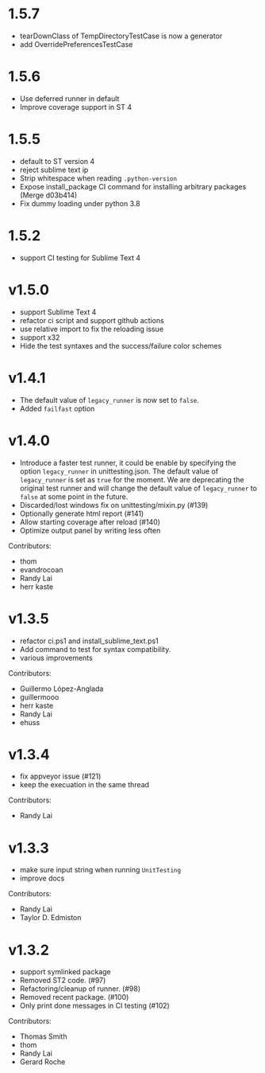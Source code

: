 # 1.5.7

  - tearDownClass of TempDirectoryTestCase is now a generator
  - add OverridePreferencesTestCase

# 1.5.6
   - Use deferred runner in default
   - Improve coverage support in ST 4

# 1.5.5
   - default to ST version 4
   - reject sublime text ip
   - Strip whitespace when reading `.python-version`
   - Expose install_package CI command for installing arbitrary packages (Merge d03b414)
   - Fix dummy loading under python 3.8

# 1.5.2
   - support CI testing for Sublime Text 4

# v1.5.0
   - support Sublime Text 4
   - refactor ci script and support github actions
   - use relative import to fix the reloading issue
   - support x32
   - Hide the test syntaxes and the success/failure color schemes

# v1.4.1

   - The default value of `legacy_runner` is now set to `false`.
   - Added `failfast` option

# v1.4.0

   - Introduce a faster test runner, it could be enable by specifying the
     option `legacy_runner` in unittesting.json. The default value of
     `legacy_runner` is set as `true` for the moment. We are deprecating
     the original test runner and will change the default value of `legacy_runner`
     to `false` at some point in the future.
   - Discarded/lost windows fix on unittesting/mixin.py (#139)
   - Optionally generate html report (#141)
   - Allow starting coverage after reload (#140)
   - Optimize output panel by writing less often

  Contributors:
   - thom
   - evandrocoan
   - Randy Lai
   - herr kaste


# v1.3.5

   - refactor ci.ps1 and install_sublime_text.ps1
   - Add command to test for syntax compatibility.
   - various improvements

  Contributors:
   - Guillermo López-Anglada
   - guillermooo
   - herr kaste
   - Randy Lai
   - ehuss


# v1.3.4

   - fix appveyor issue (#121)
   - keep the execuation in the same thread

  Contributors:
   - Randy Lai


# v1.3.3

   - make sure input string when running `UnitTesting`
   - improve docs

  Contributors:
   - Randy Lai
   - Taylor D. Edmiston


# v1.3.2

   - support symlinked package
   - Removed ST2 code. (#97)
   - Refactoring/cleanup of runner. (#98)
   - Removed recent package. (#100)
   - Only print done messages in CI testing (#102)

  Contributors:
   - Thomas Smith
   - thom
   - Randy Lai
   - Gerard Roche
